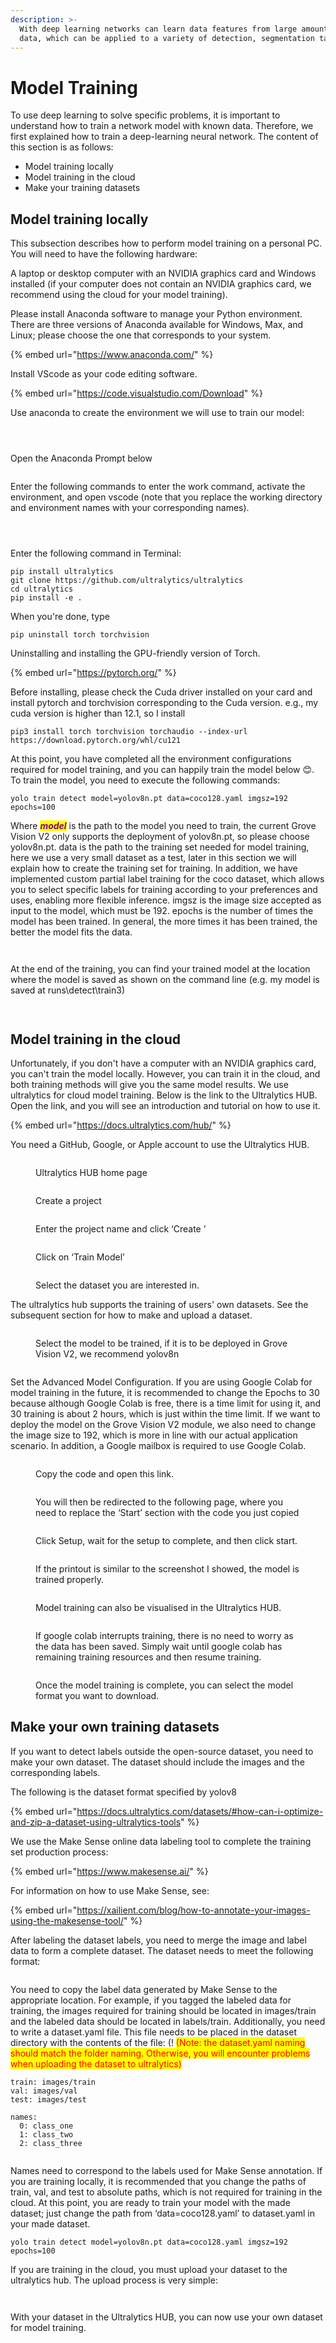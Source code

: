 ```yaml
---
description: >-
  With deep learning networks can learn data features from large amounts of
  data, which can be applied to a variety of detection, segmentation tasks.
---
```


# Model Training

To use deep learning to solve specific problems, it is important to understand how to train a network model with known data. Therefore, we first explained how to train a deep-learning neural network. The content of this section is as follows:

* Model training locally&#x20;
* Model training in the cloud&#x20;
* Make your training datasets&#x20;



## Model training locally&#x20;

This subsection describes how to perform model training on a personal PC. You will need to have the following hardware:

A laptop or desktop computer with an NVIDIA graphics card and Windows installed (if your computer does not contain an NVIDIA graphics card, we recommend using the cloud for your model training).

Please install Anaconda software to manage your Python environment. There are three versions of Anaconda available for Windows, Max, and Linux; please choose the one that corresponds to your system.

{% embed url="https://www.anaconda.com/" %}

Install VScode as your code editing software.

{% embed url="https://code.visualstudio.com/Download" %}

Use anaconda to create the environment we will use to train our model:

<figure><img src="../../.gitbook/assets/image (6) (1).png" alt=""><figcaption></figcaption></figure>

<figure><img src="../../.gitbook/assets/image (7) (1).png" alt=""><figcaption></figcaption></figure>

<figure><img src="../../.gitbook/assets/image (8) (1).png" alt=""><figcaption></figcaption></figure>

Open the Anaconda Prompt below

<figure><img src="../../.gitbook/assets/image (9) (1).png" alt=""><figcaption></figcaption></figure>

Enter the following commands to enter the work command, activate the environment, and open vscode (note that you replace the working directory and environment names with your corresponding names).

<figure><img src="../../.gitbook/assets/image (10) (1).png" alt=""><figcaption></figcaption></figure>

<figure><img src="../../.gitbook/assets/image (11) (1).png" alt=""><figcaption></figcaption></figure>

<figure><img src="../../.gitbook/assets/image (12) (1) (1).png" alt=""><figcaption></figcaption></figure>

Enter the following command in Terminal:

```
pip install ultralytics
git clone https://github.com/ultralytics/ultralytics
cd ultralytics
pip install -e .
```

When you're done, type&#x20;

```
pip uninstall torch torchvision 
```

Uninstalling and installing the GPU-friendly version of Torch.

{% embed url="https://pytorch.org/" %}

Before installing, please check the Cuda driver installed on your card and install pytorch and torchvision corresponding to the Cuda version. e.g., my cuda version is higher than 12.1, so I install

```
pip3 install torch torchvision torchaudio --index-url https://download.pytorch.org/whl/cu121
```

At this point, you have completed all the environment configurations required for model training, and you can happily train the model below 😊. To train the model, you need to execute the following commands:

```
yolo train detect model=yolov8n.pt data=coco128.yaml imgsz=192 epochs=100
```

Where _<mark style="color:purple;">**model**</mark>_ is the path to the model you need to train, the current Grove Vision V2 only supports the deployment of yolov8n.pt, so please choose yolov8n.pt. data is the path to the training set needed for model training, here we use a very small dataset as a test, later in this section we will explain how to create the training set for training. In addition, we have implemented custom partial label training for the coco dataset, which allows you to select specific labels for training according to your preferences and uses, enabling more flexible inference. imgsz is the image size accepted as input to the model, which must be 192. epochs is the number of times the model has been trained. In general, the more times it has been trained, the better the model fits the data.

<figure><img src="../../.gitbook/assets/image (13) (1).png" alt=""><figcaption></figcaption></figure>

<figure><img src="../../.gitbook/assets/image (14) (1).png" alt=""><figcaption></figcaption></figure>

At the end of the training, you can find your trained model at the location where the model is saved as shown on the command line (e.g. my model is saved at runs\detect\train3)

<figure><img src="../../.gitbook/assets/image (15) (1).png" alt=""><figcaption></figcaption></figure>

<figure><img src="../../.gitbook/assets/image (16) (1).png" alt=""><figcaption></figcaption></figure>

## Model training in the cloud&#x20;

Unfortunately, if you don't have a computer with an NVIDIA graphics card, you can't train the model locally. However, you can train it in the cloud, and both training methods will give you the same model results. We use ultralytics for cloud model training. Below is the link to the Ultralytics HUB. Open the link, and you will see an introduction and tutorial on how to use it.

{% embed url="https://docs.ultralytics.com/hub/" %}

You need a GitHub, Google, or Apple account to use the Ultralytics HUB.

<figure><img src="../../.gitbook/assets/image (17) (1).png" alt=""><figcaption><p>Ultralytics HUB home page</p></figcaption></figure>

<figure><img src="../../.gitbook/assets/image (18) (1).png" alt=""><figcaption><p>Create a project</p></figcaption></figure>

<figure><img src="../../.gitbook/assets/image (19) (1).png" alt=""><figcaption><p>Enter the project name and click ‘Create ’</p></figcaption></figure>

<figure><img src="../../.gitbook/assets/image (20) (1).png" alt=""><figcaption><p>Click on ‘Train Model’</p></figcaption></figure>

<figure><img src="../../.gitbook/assets/image (21) (1).png" alt=""><figcaption><p>Select the dataset you are interested in.</p></figcaption></figure>

The ultralytics hub supports the training of users' own datasets. See the subsequent section for how to make and upload a dataset.

<figure><img src="../../.gitbook/assets/image (22) (1).png" alt=""><figcaption><p>Select the model to be trained, if it is to be deployed in Grove Vision V2, we recommend yolov8n</p></figcaption></figure>

<figure><img src="../../.gitbook/assets/image (23) (1).png" alt=""><figcaption></figcaption></figure>

Set the Advanced Model Configuration. If you are using Google Colab for model training in the future, it is recommended to change the Epochs to 30 because although Google Colab is free, there is a time limit for using it, and 30 training is about 2 hours, which is just within the time limit. If we want to deploy the model on the Grove Vision V2 module, we also need to change the image size to 192, which is more in line with our actual application scenario. In addition, a Google mailbox is required to use Google Colab.

<figure><img src="../../.gitbook/assets/image (24) (1).png" alt=""><figcaption><p>Copy the code and open this link.</p></figcaption></figure>

<figure><img src="../../.gitbook/assets/image (25) (1).png" alt=""><figcaption><p>You will then be redirected to the following page, where you need to replace the ‘Start’ section with the code you just copied</p></figcaption></figure>

<figure><img src="../../.gitbook/assets/image (26) (1).png" alt=""><figcaption><p>Click Setup, wait for the setup to complete, and then click start.</p></figcaption></figure>

<figure><img src="../../.gitbook/assets/image (27) (1).png" alt=""><figcaption><p>If the printout is similar to the screenshot I showed, the model is trained properly.</p></figcaption></figure>

<figure><img src="../../.gitbook/assets/image (28) (1).png" alt=""><figcaption><p>Model training can also be visualised in the Ultralytics HUB.</p></figcaption></figure>

<figure><img src="../../.gitbook/assets/image (29) (1).png" alt=""><figcaption><p>If google colab interrupts training, there is no need to worry as the data has been saved. Simply wait until google colab has remaining training resources and then resume training.</p></figcaption></figure>

<figure><img src="../../.gitbook/assets/image (30) (1).png" alt=""><figcaption><p>Once the model training is complete, you can select the model format you want to download.</p></figcaption></figure>

## Make your own training datasets

If you want to detect labels outside the open-source dataset, you need to make your own dataset. The dataset should include the images and the corresponding labels.&#x20;

The following is the dataset format specified by yolov8

{% embed url="https://docs.ultralytics.com/datasets/#how-can-i-optimize-and-zip-a-dataset-using-ultralytics-tools" %}

We use the Make Sense online data labeling tool to complete the training set production process:

{% embed url="https://www.makesense.ai/" %}

For information on how to use Make Sense, see:

{% embed url="https://xailient.com/blog/how-to-annotate-your-images-using-the-makesense-tool/" %}

After labeling the dataset labels, you need to merge the image and label data to form a complete dataset. The dataset needs to meet the following format:

<figure><img src="../../.gitbook/assets/image (31) (1).png" alt=""><figcaption></figcaption></figure>

You need to copy the label data generated by Make Sense to the appropriate location. For example, if you tagged the labeled data for training, the images required for training should be located in images/train and the labeled data should be located in labels/train. Additionally, you need to write a dataset.yaml file. This file needs to be placed in the dataset directory with the contents of the file: (! <mark style="color:red;">(Note: the dataset.yaml naming should match the folder naming. Otherwise, you will encounter problems when uploading the dataset to ultralytics)</mark>

```
train: images/train
val: images/val
test: images/test

names:
  0: class_one
  1: class_two
  2: class_three
  
```

Names need to correspond to the labels used for Make Sense annotation. If you are training locally, it is recommended that you change the paths of train, val, and test to absolute paths, which is not required for training in the cloud. At this point, you are ready to train your model with the made dataset; just change the path from ‘data=coco128.yaml’ to dataset.yaml in your made dataset.

```
yolo train detect model=yolov8n.pt data=coco128.yaml imgsz=192 epochs=100
```

If you are training in the cloud, you must upload your dataset to the ultralytics hub. The upload process is very simple:

<figure><img src="../../.gitbook/assets/image (32) (1).png" alt=""><figcaption></figcaption></figure>

<figure><img src="../../.gitbook/assets/image (33) (1).png" alt=""><figcaption></figcaption></figure>

With your dataset in the Ultralytics HUB, you can now use your own dataset for model training.
